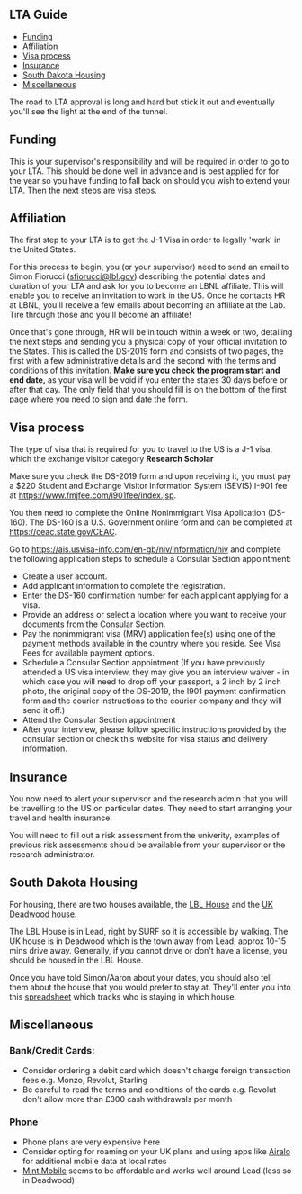 ## LTA Guide

- [Funding](#funding)
- [Affiliation](#affiliation)
- [Visa process](#visa-process)
- [Insurance](#insurance)
- [South Dakota Housing](#south-dakota-housing)
- [Miscellaneous](#miscellaneous)

The road to LTA approval is long and hard but stick it out and eventually you'll see the light at the end of the tunnel.

## Funding

This is your supervisor's responsibility and will be required in order to go to your LTA. This should be done well in advance and is best applied for for the year so you have funding to fall back on should you wish to extend your LTA. Then the next steps are visa steps.

## Affiliation

The first step to your LTA is to get the J-1 Visa in order to legally 'work' in the United States.

For this process to begin, you (or your supervisor) need to send an email to Simon Fiorucci (sfiorucci@lbl.gov) describing the potential dates and duration of your LTA and ask for you to become an LBNL affiliate. This will enable you to receive an invitation to work in the US. Once he contacts HR at LBNL, you'll receive a few emails about becoming an affiliate at the Lab. Tire through those and you'll become an affiliate!

Once that's gone through, HR will be in touch within a week or two, detailing the next steps and sending you a physical copy of your official invitation to the States. This is called the DS-2019 form and consists of two pages, the first with a few administrative details and the second with the terms and conditions of this invitation. **Make sure you check the program start and end date,** as your visa will be void if you enter the states 30 days before or after that day. The only field that you should fill is on the bottom of the first page where you need to sign and date the form.

## Visa process

The type of visa that is required for you to travel to the US is a J-1 visa, which the exchange visitor category **Research Scholar**

Make sure you check the DS-2019 form and upon receiving it, you must pay a $220 Student and Exchange Visitor Information System (SEVIS) I-901 fee at https://www.fmjfee.com/i901fee/index.jsp.

You then need to complete the Online Nonimmigrant Visa Application (DS-160). The DS-160 is a U.S. Government online form and can be completed at https://ceac.state.gov/CEAC. 

Go to https://ais.usvisa-info.com/en-gb/niv/information/niv and complete the following application steps to schedule a Consular Section appointment:
- Create a user account.
- Add applicant information to complete the registration.
- Enter the DS-160 confirmation number for each applicant applying for a visa.
- Provide an address or select a location where you want to receive your documents from the Consular Section.
- Pay the nonimmigrant visa (MRV) application fee(s) using one of the payment methods available in the country where you reside. See Visa Fees for available payment options.
- Schedule a Consular Section appointment (If you have previously attended a US visa interview, they may give you an interview waiver - in which case you will need to drop off your passport, a 2 inch by 2 inch photo, the original copy of the DS-2019, the I901 payment confirmation form and the courier instructions to the courier company and they will send it off.)
- Attend the Consular Section appointment
- After your interview, please follow specific instructions provided by the consular section or check this website for visa status and delivery information.

## Insurance

You now need to alert your supervisor and the research admin that you will be travelling to the US on particular dates. They need to start arranging your travel and health insurance. 

You will need to fill out a risk assessment from the univerity, examples of previous risk assessments should be available from your supervisor or the research administrator.

## South Dakota Housing

For housing, there are two houses available, the [LBL House](https://drive.google.com/file/d/1xJvoxBKB8FbjktQFEffUa4YPydjImP0k/view) and the [UK Deadwood house](https://docs.google.com/document/d/1cbKeTI345icDmHBoByGQe5O2jLcjng7-V4L0eOOgrG0/edit).

The LBL House is in Lead, right by SURF so it is accessible by walking. The UK house is in Deadwood which is the town away from Lead, approx 10-15 mins drive away. Generally, if you cannot drive or don't have a license, you should be housed in the LBL House. 

Once you have told Simon/Aaron about your dates, you should also tell them about the house that you would prefer to stay at. They'll enter you into this [spreadsheet](https://docs.google.com/spreadsheets/d/1SMkgIyFvKb2PW6I3xiSCJzSXFBEydVEeGycW02au5Po/edit#gid=799603377) which tracks who is staying in which house.


## Miscellaneous 
### Bank/Credit Cards:
- Consider ordering a debit card which doesn't charge foreign transaction fees e.g. Monzo, Revolut, Starling
- Be careful to read the terms and conditions of the cards e.g. Revolut don't allow more than £300 cash withdrawals per month
### Phone
- Phone plans are very expensive here
- Consider opting for roaming on your UK plans and using apps like [Airalo](https://www.airalo.com) for additional mobile data at local rates
- [Mint Mobile](https://www.mintmobile.com) seems to be affordable and works well around Lead (less so in Deadwood)

